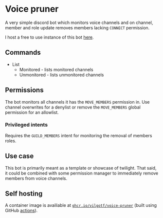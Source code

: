 # Voice pruner

A very simple discord bot which monitors voice channels and on channel, member and role update removes members lacking `CONNECT` permission.

I host a free to use instance of this bot [here][bot_invite_link].

## Commands
* List
  * Monitored - lists monitored channels
  * Unmonitored - lists unmonitored channels

## Permissions
The bot monitors all channels it has the `MOVE_MEMBERS` permission in.
Use channel overwrites for a denylist or remove the `MOVE_MEMBERS` global permission for an allowlist.

### Privileged intents
Requires the `GUILD_MEMBERS` intent for monitoring the removal of members roles.

## Use case
This bot is primarily meant as a template or showcase of twilight.
That said, it could be combined with some permission manager to immediately remove members from voice channels.

## Self hosting
A container image is availiable at [`ghcr.io/vilgotf/voice-pruner`][container] (built using GitHub [actions](.github/workflows/publish.yml)).

[bot_invite_link]: https://discord.com/api/oauth2/authorize?client_id=861223160905072640&permissions=16777216&scope=bot%20applications.commands
[container]: https://github.com/users/vilgotf/packages/container/package/voice-pruner